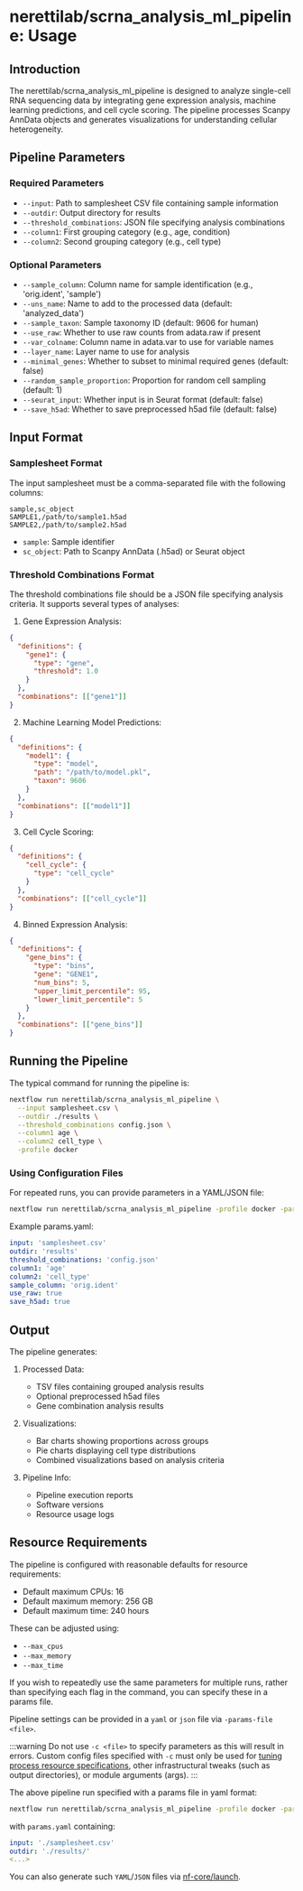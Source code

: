 # nerettilab/scrna_analysis_ml_pipeline: Usage

## Introduction

The nerettilab/scrna_analysis_ml_pipeline is designed to analyze single-cell RNA sequencing data by integrating gene expression analysis, machine learning predictions, and cell cycle scoring. The pipeline processes Scanpy AnnData objects and generates visualizations for understanding cellular heterogeneity.

## Pipeline Parameters

### Required Parameters

* `--input`: Path to samplesheet CSV file containing sample information
* `--outdir`: Output directory for results
* `--threshold_combinations`: JSON file specifying analysis combinations
* `--column1`: First grouping category (e.g., age, condition)
* `--column2`: Second grouping category (e.g., cell type)

### Optional Parameters

* `--sample_column`: Column name for sample identification (e.g., 'orig.ident', 'sample')
* `--uns_name`: Name to add to the processed data (default: 'analyzed_data')
* `--sample_taxon`: Sample taxonomy ID (default: 9606 for human)
* `--use_raw`: Whether to use raw counts from adata.raw if present
* `--var_colname`: Column name in adata.var to use for variable names
* `--layer_name`: Layer name to use for analysis
* `--minimal_genes`: Whether to subset to minimal required genes (default: false)
* `--random_sample_proportion`: Proportion for random cell sampling (default: 1)
* `--seurat_input`: Whether input is in Seurat format (default: false)
* `--save_h5ad`: Whether to save preprocessed h5ad file (default: false)

## Input Format

### Samplesheet Format

The input samplesheet must be a comma-separated file with the following columns:

```csv
sample,sc_object
SAMPLE1,/path/to/sample1.h5ad
SAMPLE2,/path/to/sample2.h5ad
```

* `sample`: Sample identifier
* `sc_object`: Path to Scanpy AnnData (.h5ad) or Seurat object

### Threshold Combinations Format

The threshold combinations file should be a JSON file specifying analysis criteria. It supports several types of analyses:

1. Gene Expression Analysis:
```json
{
  "definitions": {
    "gene1": {
      "type": "gene",
      "threshold": 1.0
    }
  },
  "combinations": [["gene1"]]
}
```

2. Machine Learning Model Predictions:
```json
{
  "definitions": {
    "model1": {
      "type": "model",
      "path": "/path/to/model.pkl",
      "taxon": 9606
    }
  },
  "combinations": [["model1"]]
}
```

3. Cell Cycle Scoring:
```json
{
  "definitions": {
    "cell_cycle": {
      "type": "cell_cycle"
    }
  },
  "combinations": [["cell_cycle"]]
}
```

4. Binned Expression Analysis:
```json
{
  "definitions": {
    "gene_bins": {
      "type": "bins",
      "gene": "GENE1",
      "num_bins": 5,
      "upper_limit_percentile": 95,
      "lower_limit_percentile": 5
    }
  },
  "combinations": [["gene_bins"]]
}
```

## Running the Pipeline

The typical command for running the pipeline is:

```bash
nextflow run nerettilab/scrna_analysis_ml_pipeline \
  --input samplesheet.csv \
  --outdir ./results \
  --threshold_combinations config.json \
  --column1 age \
  --column2 cell_type \
  -profile docker
```

### Using Configuration Files

For repeated runs, you can provide parameters in a YAML/JSON file:

```bash
nextflow run nerettilab/scrna_analysis_ml_pipeline -profile docker -params-file params.yaml
```

Example params.yaml:
```yaml
input: 'samplesheet.csv'
outdir: 'results'
threshold_combinations: 'config.json'
column1: 'age'
column2: 'cell_type'
sample_column: 'orig.ident'
use_raw: true
save_h5ad: true
```

## Output

The pipeline generates:

1. Processed Data:
   * TSV files containing grouped analysis results
   * Optional preprocessed h5ad files
   * Gene combination analysis results

2. Visualizations:
   * Bar charts showing proportions across groups
   * Pie charts displaying cell type distributions
   * Combined visualizations based on analysis criteria

3. Pipeline Info:
   * Pipeline execution reports
   * Software versions
   * Resource usage logs

## Resource Requirements

The pipeline is configured with reasonable defaults for resource requirements:

* Default maximum CPUs: 16
* Default maximum memory: 256 GB
* Default maximum time: 240 hours

These can be adjusted using:
* `--max_cpus`
* `--max_memory`
* `--max_time`



If you wish to repeatedly use the same parameters for multiple runs, rather than specifying each flag in the command, you can specify these in a params file.

Pipeline settings can be provided in a `yaml` or `json` file via `-params-file <file>`.

:::warning
Do not use `-c <file>` to specify parameters as this will result in errors. Custom config files specified with `-c` must only be used for [tuning process resource specifications](https://nf-co.re/docs/usage/configuration#tuning-workflow-resources), other infrastructural tweaks (such as output directories), or module arguments (args).
:::

The above pipeline run specified with a params file in yaml format:

```bash
nextflow run nerettilab/scrna_analysis_ml_pipeline -profile docker -params-file params.yaml
```

with `params.yaml` containing:

```yaml
input: './samplesheet.csv'
outdir: './results/'
<...>
```

You can also generate such `YAML`/`JSON` files via [nf-core/launch](https://nf-co.re/launch).

<!-- ### Updating the pipeline

When you run the above command, Nextflow automatically pulls the pipeline code from GitHub and stores it as a cached version. When running the pipeline after this, it will always use the cached version if available - even if the pipeline has been updated since. To make sure that you're running the latest version of the pipeline, make sure that you regularly update the cached version of the pipeline: -->

<!-- ```bash
nextflow pull nerettilab/scrna_analysis_ml_pipeline
``` -->

<!-- ### Reproducibility

It is a good idea to specify a pipeline version when running the pipeline on your data. This ensures that a specific version of the pipeline code and software are used when you run your pipeline. If you keep using the same tag, you'll be running the same version of the pipeline, even if there have been changes to the code since.

First, go to the [nerettilab/scrna_analysis_ml_pipeline releases page](https://github.com/nerettilab/scrna_analysis_ml_pipeline/releases) and find the latest pipeline version - numeric only (eg. `1.3.1`). Then specify this when running the pipeline with `-r` (one hyphen) - eg. `-r 1.3.1`. Of course, you can switch to another version by changing the number after the `-r` flag.

This version number will be logged in reports when you run the pipeline, so that you'll know what you used when you look back in the future. For example, at the bottom of the MultiQC reports.

To further assist in reproducbility, you can use share and re-use [parameter files](#running-the-pipeline) to repeat pipeline runs with the same settings without having to write out a command with every single parameter.

:::tip
If you wish to share such profile (such as upload as supplementary material for academic publications), make sure to NOT include cluster specific paths to files, nor institutional specific profiles.
:::

## Core Nextflow arguments

:::note
These options are part of Nextflow and use a _single_ hyphen (pipeline parameters use a double-hyphen).
:::

### `-profile`

Use this parameter to choose a configuration profile. Profiles can give configuration presets for different compute environments.

Several generic profiles are bundled with the pipeline which instruct the pipeline to use software packaged using different methods (Docker, Singularity, Podman, Shifter, Charliecloud, Apptainer, Conda) - see below.

:::info
We highly recommend the use of Docker or Singularity containers for full pipeline reproducibility, however when this is not possible, Conda is also supported.
:::

The pipeline also dynamically loads configurations from [https://github.com/nf-core/configs](https://github.com/nf-core/configs) when it runs, making multiple config profiles for various institutional clusters available at run time. For more information and to see if your system is available in these configs please see the [nf-core/configs documentation](https://github.com/nf-core/configs#documentation).

Note that multiple profiles can be loaded, for example: `-profile test,docker` - the order of arguments is important!
They are loaded in sequence, so later profiles can overwrite earlier profiles.

If `-profile` is not specified, the pipeline will run locally and expect all software to be installed and available on the `PATH`. This is _not_ recommended, since it can lead to different results on different machines dependent on the computer enviroment.

- `test`
  - A profile with a complete configuration for automated testing
  - Includes links to test data so needs no other parameters
- `docker`
  - A generic configuration profile to be used with [Docker](https://docker.com/)
- `singularity`
  - A generic configuration profile to be used with [Singularity](https://sylabs.io/docs/)
- `podman`
  - A generic configuration profile to be used with [Podman](https://podman.io/)
- `shifter`
  - A generic configuration profile to be used with [Shifter](https://nersc.gitlab.io/development/shifter/how-to-use/)
- `charliecloud`
  - A generic configuration profile to be used with [Charliecloud](https://hpc.github.io/charliecloud/)
- `apptainer`
  - A generic configuration profile to be used with [Apptainer](https://apptainer.org/)
- `wave`
  - A generic configuration profile to enable [Wave](https://seqera.io/wave/) containers. Use together with one of the above (requires Nextflow ` 24.03.0-edge` or later).
- `conda`
  - A generic configuration profile to be used with [Conda](https://conda.io/docs/). Please only use Conda as a last resort i.e. when it's not possible to run the pipeline with Docker, Singularity, Podman, Shifter, Charliecloud, or Apptainer.

### `-resume`

Specify this when restarting a pipeline. Nextflow will use cached results from any pipeline steps where the inputs are the same, continuing from where it got to previously. For input to be considered the same, not only the names must be identical but the files' contents as well. For more info about this parameter, see [this blog post](https://www.nextflow.io/blog/2019/demystifying-nextflow-resume.html).

You can also supply a run name to resume a specific run: `-resume [run-name]`. Use the `nextflow log` command to show previous run names.

### `-c`

Specify the path to a specific config file (this is a core Nextflow command). See the [nf-core website documentation](https://nf-co.re/usage/configuration) for more information.

## Custom configuration

### Resource requests

Whilst the default requirements set within the pipeline will hopefully work for most people and with most input data, you may find that you want to customise the compute resources that the pipeline requests. Each step in the pipeline has a default set of requirements for number of CPUs, memory and time. For most of the steps in the pipeline, if the job exits with any of the error codes specified [here](https://github.com/nf-core/rnaseq/blob/4c27ef5610c87db00c3c5a3eed10b1d161abf575/conf/base.config#L18) it will automatically be resubmitted with higher requests (2 x original, then 3 x original). If it still fails after the third attempt then the pipeline execution is stopped.

To change the resource requests, please see the [max resources](https://nf-co.re/docs/usage/configuration#max-resources) and [tuning workflow resources](https://nf-co.re/docs/usage/configuration#tuning-workflow-resources) section of the nf-core website.

### Custom Containers

In some cases you may wish to change which container or conda environment a step of the pipeline uses for a particular tool. By default nf-core pipelines use containers and software from the [biocontainers](https://biocontainers.pro/) or [bioconda](https://bioconda.github.io/) projects. However in some cases the pipeline specified version maybe out of date.

To use a different container from the default container or conda environment specified in a pipeline, please see the [updating tool versions](https://nf-co.re/docs/usage/configuration#updating-tool-versions) section of the nf-core website.

### Custom Tool Arguments

A pipeline might not always support every possible argument or option of a particular tool used in pipeline. Fortunately, nf-core pipelines provide some freedom to users to insert additional parameters that the pipeline does not include by default.

To learn how to provide additional arguments to a particular tool of the pipeline, please see the [customising tool arguments](https://nf-co.re/docs/usage/configuration#customising-tool-arguments) section of the nf-core website.

### nf-core/configs

In most cases, you will only need to create a custom config as a one-off but if you and others within your organisation are likely to be running nf-core pipelines regularly and need to use the same settings regularly it may be a good idea to request that your custom config file is uploaded to the `nf-core/configs` git repository. Before you do this please can you test that the config file works with your pipeline of choice using the `-c` parameter. You can then create a pull request to the `nf-core/configs` repository with the addition of your config file, associated documentation file (see examples in [`nf-core/configs/docs`](https://github.com/nf-core/configs/tree/master/docs)), and amending [`nfcore_custom.config`](https://github.com/nf-core/configs/blob/master/nfcore_custom.config) to include your custom profile.

See the main [Nextflow documentation](https://www.nextflow.io/docs/latest/config.html) for more information about creating your own configuration files.

If you have any questions or issues please send us a message on [Slack](https://nf-co.re/join/slack) on the [`#configs` channel](https://nfcore.slack.com/channels/configs).

## Azure Resource Requests

To be used with the `azurebatch` profile by specifying the `-profile azurebatch`.
We recommend providing a compute `params.vm_type` of `Standard_D16_v3` VMs by default but these options can be changed if required.

Note that the choice of VM size depends on your quota and the overall workload during the analysis.
For a thorough list, please refer the [Azure Sizes for virtual machines in Azure](https://docs.microsoft.com/en-us/azure/virtual-machines/sizes).

## Running in the background

Nextflow handles job submissions and supervises the running jobs. The Nextflow process must run until the pipeline is finished.

The Nextflow `-bg` flag launches Nextflow in the background, detached from your terminal so that the workflow does not stop if you log out of your session. The logs are saved to a file.

Alternatively, you can use `screen` / `tmux` or similar tool to create a detached session which you can log back into at a later time.
Some HPC setups also allow you to run nextflow within a cluster job submitted your job scheduler (from where it submits more jobs).

## Nextflow memory requirements

In some cases, the Nextflow Java virtual machines can start to request a large amount of memory.
We recommend adding the following line to your environment to limit this (typically in `~/.bashrc` or `~./bash_profile`):

```bash
NXF_OPTS='-Xms1g -Xmx4g'
``` -->
